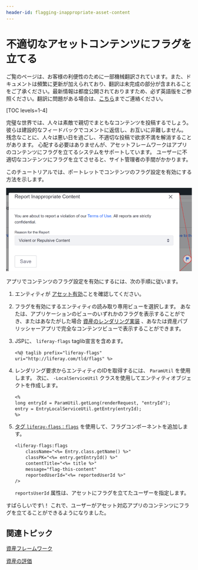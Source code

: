 ```yaml
---
header-id: flagging-inappropriate-asset-content
---
```


# 不適切なアセットコンテンツにフラグを立てる

<p class="alert alert-info"><span class="wysiwyg-color-blue120">ご覧のページは、お客様の利便性のために一部機械翻訳されています。また、ドキュメントは頻繁に更新が加えられており、翻訳は未完成の部分が含まれることをご了承ください。最新情報は都度公開されておりますため、必ず英語版をご参照ください。翻訳に問題がある場合は、<a href="mailto:support-content-jp@liferay.com">こちら</a>までご連絡ください。</span></p>

[TOC levels=1-4]

完璧な世界では、人々は素敵で親切でまともなコンテンツを投稿するでしょう。 彼らは建設的なフィードバックでコメントに返信し、お互いに非難しません。 残念なことに、人々は悪い日を過ごし、不適切な投稿で欲求不満を解消することがあります。 心配する必要はありませんが、アセットフレームワークはアプリのコンテンツにフラグを立てるシステムをサポートしています。 ユーザーに不適切なコンテンツにフラグを立てさせると、サイト管理者の手間がかかります。

このチュートリアルでは、ポートレットでコンテンツのフラグ設定を有効にする方法を示します。

![図1：ユーザーが不快なコンテンツをマークできるようにするためのフラグは、メッセージボードポートレットで有効になっています。](../../../images/social-flags.png)

アプリでコンテンツのフラグ設定を有効にするには、次の手順に従います。

1.  エンティティが [アセット有効](/docs/7-0/tutorials/-/knowledge_base/t/asset-framework)ことを確認してください。

2.  フラグを有効にするエンティティの読み取り専用ビューを選択します。 あなたは、アプリケーションのビューのいずれかのフラグを表示することができ、またはあなたがした場合 [資産のレンダリング実装](/docs/7-1/tutorials/-/knowledge_base/t/rendering-an-asset) 、あなたは資産パブリッシャーアプリで完全なコンテンツビューで表示することができます。

3.  JSPに、 `liferay-flags` taglib宣言を含めます。
   
        <%@ taglib prefix="liferay-flags" uri="http://liferay.com/tld/flags" %>

4.  レンダリング要求からエンティティのIDを取得するには、 `ParamUtil` を使用します。 次に、 `-LocalServiceUtil` クラスを使用してエンティティオブジェクトを作成します。
   
        <%
        long entryId = ParamUtil.getLong(renderRequest, "entryId");
        entry = EntryLocalServiceUtil.getEntry(entryId);
        %>

5.  [タグ `liferay-flags：flags`](@app-ref@/collaboration/latest/taglibdocs/liferay-flags/flags.html) を使用して、フラグコンポーネントを追加します。
   
        <liferay-flags:flags
            className="<%= Entry.class.getName() %>"
            classPK="<%= entry.getEntryId() %>"
            contentTitle="<%= title %>"
            message="flag-this-content"
            reportedUserId="<%= reportedUserId %>"
        />

    `reportsUserId` 属性は、アセットにフラグを立てたユーザーを指定します。

すばらしいです\！ これで、ユーザーがアセット対応アプリのコンテンツにフラグを立てることができるようになりました。

## 関連トピック

[資産フレームワーク](/docs/7-1/tutorials/-/knowledge_base/t/asset-framework)

[資産の評価](/docs/7-1/tutorials/-/knowledge_base/t/rating-assets)
